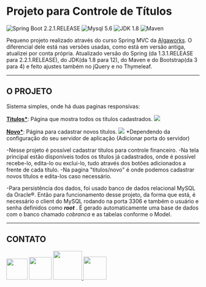 Projeto para Controle de Títulos
=========================
![Spring Boot 2.2.1.RELEASE](https://img.shields.io/badge/Spring%20Boot-2.2.1.RELEASE-brightgreen.svg)
![Mysql 5.6](https://img.shields.io/badge/Mysql-8.0.17-blue.svg)
![JDK 1.8](https://img.shields.io/badge/JDK-12-brightgreen.svg)
![Maven](https://img.shields.io/badge/Maven-3.6.2-brightgreen.svg)

Pequeno projeto realizado através do curso Spring MVC da [Algaworks](https://www.algaworks.com/).
O diferencial dele está nas versões usadas, como está em versão antiga, atualizei por conta própria. 
Atualizado versão do Spring (da 1.3.1.RELEASE para 2.2.1.RELEASE), do JDK(da 1.8 para 12), do Maven e do Bootstrap(da 3 para 4) e feito ajustes também no jQuery e no Thymeleaf.

---

## O PROJETO
Sistema simples, onde há duas paginas responsivas:

**[Titulos*](http://localhost/titulos)**: Página que mostra todos os títulos cadastrados. 
![](https://i.ibb.co/QHNzY4Q/pesquisa.png)

**[Novo*](http://localhost/titulos/novo)**: Página para cadastrar novos títulos.
![](https://i.ibb.co/G7NLFnH/novo.png)
*Dependendo da configuração do seu servidor de aplicação (Adicionar porta do servidor)

-Nesse projeto é possível cadastrar títulos para controle financeiro. 
-Na tela principal estão disponíveis todos os títulos já cadastrados, onde é possível recebe-lo, edita-lo ou exclui-lo, tudo através dos botões adicionados a frente de cada título. 
-Na pagina "titulos/novo" é onde podemos cadastrar novos títulos e edita-los caso necessário. 

-Para persistência dos dados, foi usado banco de dados relacional MySQL da Oracle®.
Então para funcionamento desse projeto, da forma que está, é necessário o client do MySQL rodando na porta 3306 e também o usuário e senha definidos como ***root*** . É gerado automaticamente uma base de dados com o banco chamado *cobranca* e as tabelas conforme o Model. 
___
## CONTATO


<a href="https://github.com/sergio1910">
    <img src="http://pngimg.com/uploads/github/github_PNG20.png" width="55px"></a>
<a href="https://www.linkedin.com/in/sergioluiz-jr/">
    <img src="https://www.sa-cim.fr/izycontenu/uploads/sites/1/logo-linkedin-2.jpg" width="59px"></a>
    <a href="mailto:sergio.ltnj@gmail.com"><img src="https://applebase.net/wp-content/uploads/2017/06/gmail-logo.jpg" width="75px">
    <a href="https://api.whatsapp.com/send?phone=5511997249659"><img src="http://businesscarssrl.it/wp-content/uploads/2018/07/whatsapp-logo-vector-1013x1024.png" width="60px">